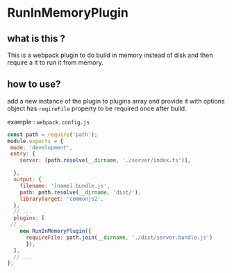 # RunInMemoryPlugin 

## what is this ?

This is a webpack plugin to do build in memory instead of disk and then require a it to run it from memory.

## how to use?

add a new instance of the plugin to plugins array and provide it with options object has `reqireFile` property to be required once after build. 


example : `webpack.config.js`

```javascript
const path = require('path');
module.exports = {
 mode: 'development',
 entry: {
    server: [path.resolve(__dirname, './server/index.ts')],

  },
  output: {
    filename: '[name].bundle.js',
    path: path.resolve(__dirname, 'dist/'),
    libraryTarget: 'commonjs2',
  },
  // ...
  plugins: [
 // ...
    new RunInMemoryPlugin({ 
      requireFile: path.join(__dirname, './dist/server.bundle.js') 
      }),
  ],
  // ...
};
```